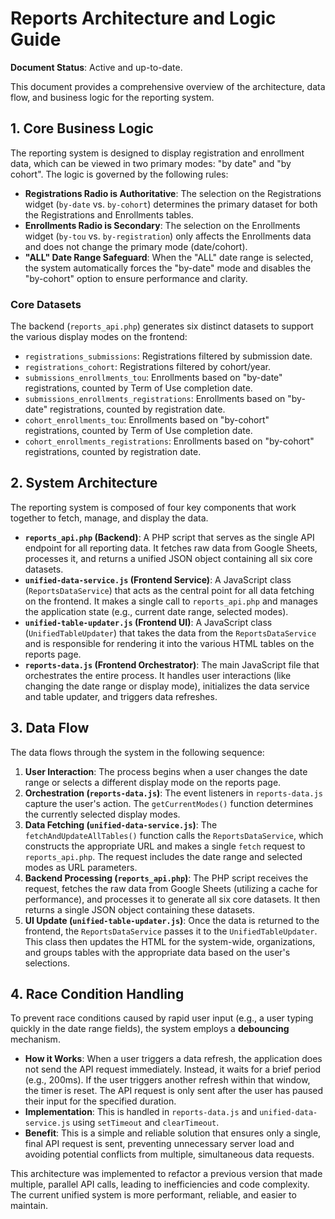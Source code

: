 # Reports Architecture and Logic Guide

**Document Status**: Active and up-to-date.

This document provides a comprehensive overview of the architecture, data flow, and business logic for the reporting system.

## 1. Core Business Logic

The reporting system is designed to display registration and enrollment data, which can be viewed in two primary modes: "by date" and "by cohort". The logic is governed by the following rules:

-   **Registrations Radio is Authoritative**: The selection on the Registrations widget (`by-date` vs. `by-cohort`) determines the primary dataset for both the Registrations and Enrollments tables.
-   **Enrollments Radio is Secondary**: The selection on the Enrollments widget (`by-tou` vs. `by-registration`) only affects the Enrollments data and does not change the primary mode (date/cohort).
-   **"ALL" Date Range Safeguard**: When the "ALL" date range is selected, the system automatically forces the "by-date" mode and disables the "by-cohort" option to ensure performance and clarity.

### Core Datasets

The backend (`reports_api.php`) generates six distinct datasets to support the various display modes on the frontend:

-   `registrations_submissions`: Registrations filtered by submission date.
-   `registrations_cohort`: Registrations filtered by cohort/year.
-   `submissions_enrollments_tou`: Enrollments based on "by-date" registrations, counted by Term of Use completion date.
-   `submissions_enrollments_registrations`: Enrollments based on "by-date" registrations, counted by registration date.
-   `cohort_enrollments_tou`: Enrollments based on "by-cohort" registrations, counted by Term of Use completion date.
-   `cohort_enrollments_registrations`: Enrollments based on "by-cohort" registrations, counted by registration date.

## 2. System Architecture

The reporting system is composed of four key components that work together to fetch, manage, and display the data.

-   **`reports_api.php` (Backend)**: A PHP script that serves as the single API endpoint for all reporting data. It fetches raw data from Google Sheets, processes it, and returns a unified JSON object containing all six core datasets.
-   **`unified-data-service.js` (Frontend Service)**: A JavaScript class (`ReportsDataService`) that acts as the central point for all data fetching on the frontend. It makes a single call to `reports_api.php` and manages the application state (e.g., current date range, selected modes).
-   **`unified-table-updater.js` (Frontend UI)**: A JavaScript class (`UnifiedTableUpdater`) that takes the data from the `ReportsDataService` and is responsible for rendering it into the various HTML tables on the reports page.
-   **`reports-data.js` (Frontend Orchestrator)**: The main JavaScript file that orchestrates the entire process. It handles user interactions (like changing the date range or display mode), initializes the data service and table updater, and triggers data refreshes.

## 3. Data Flow

The data flows through the system in the following sequence:

1.  **User Interaction**: The process begins when a user changes the date range or selects a different display mode on the reports page.
2.  **Orchestration (`reports-data.js`)**: The event listeners in `reports-data.js` capture the user's action. The `getCurrentModes()` function determines the currently selected display modes.
3.  **Data Fetching (`unified-data-service.js`)**: The `fetchAndUpdateAllTables()` function calls the `ReportsDataService`, which constructs the appropriate URL and makes a single `fetch` request to `reports_api.php`. The request includes the date range and selected modes as URL parameters.
4.  **Backend Processing (`reports_api.php`)**: The PHP script receives the request, fetches the raw data from Google Sheets (utilizing a cache for performance), and processes it to generate all six core datasets. It then returns a single JSON object containing these datasets.
5.  **UI Update (`unified-table-updater.js`)**: Once the data is returned to the frontend, the `ReportsDataService` passes it to the `UnifiedTableUpdater`. This class then updates the HTML for the system-wide, organizations, and groups tables with the appropriate data based on the user's selections.

## 4. Race Condition Handling

To prevent race conditions caused by rapid user input (e.g., a user typing quickly in the date range fields), the system employs a **debouncing** mechanism.

-   **How it Works**: When a user triggers a data refresh, the application does not send the API request immediately. Instead, it waits for a brief period (e.g., 200ms). If the user triggers another refresh within that window, the timer is reset. The API request is only sent after the user has paused their input for the specified duration.
-   **Implementation**: This is handled in `reports-data.js` and `unified-data-service.js` using `setTimeout` and `clearTimeout`.
-   **Benefit**: This is a simple and reliable solution that ensures only a single, final API request is sent, preventing unnecessary server load and avoiding potential conflicts from multiple, simultaneous data requests.

This architecture was implemented to refactor a previous version that made multiple, parallel API calls, leading to inefficiencies and code complexity. The current unified system is more performant, reliable, and easier to maintain.
